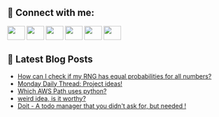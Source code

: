 ## 🔎 Connect with me:
[<img height="32" width="40" src="https://cdn.jsdelivr.net/npm/simple-icons@v5/icons/telegram.svg" />](https://t.me/bullbesh)
[<img height="32" width="40" src="https://cdn.jsdelivr.net/npm/simple-icons@v5/icons/vk.svg" />](https://vk.com/bullbesh)
[<img height="32" width="40" src="https://cdn.jsdelivr.net/npm/simple-icons@v5/icons/twitter.svg" />](https://twitter.com/bullbesh1)
[<img height="32" width="40" src="https://cdn.jsdelivr.net/npm/simple-icons@v5/icons/instagram.svg" />](https://www.instagram.com/bullbesh)
[<img height="32" width="40" src="https://cdn.jsdelivr.net/npm/simple-icons@v5/icons/reddit.svg" />](https://www.reddit.com/user/bullbesh)
[<img height="32" width="40" src="https://cdn.jsdelivr.net/npm/simple-icons@v5/icons/youtube.svg" />](https://www.youtube.com/channel/UCtfjRs6uzgq5mfm8S06WTcg)

## 📕 Latest Blog Posts
<!-- BLOG-POST-LIST:START -->
- [How can I check if my RNG has equal probabilities for all numbers?](https://www.reddit.com/r/Python/comments/vg9xxc/how_can_i_check_if_my_rng_has_equal_probabilities/)
- [Monday Daily Thread: Project ideas!](https://www.reddit.com/r/Python/comments/vg864n/monday_daily_thread_project_ideas/)
- [Which AWS Path uses python?](https://www.reddit.com/r/Python/comments/vg81cj/which_aws_path_uses_python/)
- [weird idea, is it worthy?](https://www.reddit.com/r/Python/comments/vg7l3q/weird_idea_is_it_worthy/)
- [Doit - A todo manager that you didn&#39;t ask for, but needed !](https://www.reddit.com/r/Python/comments/vfwwnj/doit_a_todo_manager_that_you_didnt_ask_for_but/)
<!-- BLOG-POST-LIST:END -->
